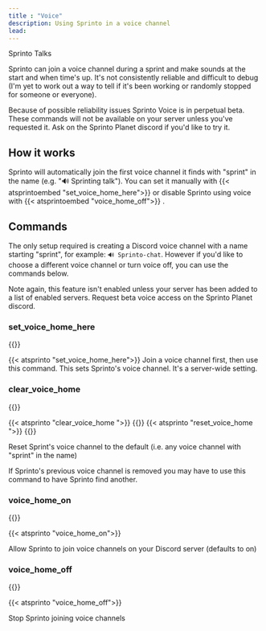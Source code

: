 ```yaml
---
title : "Voice"
description: Using Sprinto in a voice channel
lead: 
---
```

Sprinto Talks

Sprinto can join a voice channel during a sprint and make sounds at the start and when time's up. It's not consistently reliable and difficult to debug (I'm yet to work out a way to tell if it's been working or randomly stopped for someone or everyone). 

Because of possible reliability issues Sprinto Voice is in perpetual beta. These commands will not be available on your server unless you've requested it. Ask on the Sprinto Planet discord if you'd like to try it.

## How it works

Sprinto will automatically join the first voice channel it finds with "sprint" in the name (e.g. "🔊 Sprinting talk"). You can set it manually with {{< atsprintoembed "set_voice_home_here">}}  or disable Sprinto using voice with {{< atsprintoembed "voice_home_off">}} . 

## Commands

The only setup required is creating a Discord voice channel with a name starting "sprint", for example: `🔊 Sprinto-chat`. However if you'd like to choose a different voice channel or turn voice off, you can use the commands below.

Note again, this feature isn't enabled unless your server has been added to a list of enabled servers. Request beta voice access on the Sprinto Planet discord.

### set_voice_home_here
{{<tag-admin>}}

{{< atsprinto "set_voice_home_here">}} 
Join a voice channel first, then use this command. This sets Sprinto's voice channel. It's a server-wide setting.

### clear_voice_home 
{{<tag-admin>}}

{{< atsprinto "clear_voice_home ">}} 
{{<alts>}}
{{< atsprinto "reset_voice_home ">}} 
{{</alts>}}

Reset Sprint's voice channel to the default (i.e. any voice channel with "sprint" in the name)

If Sprinto's previous voice channel is removed you may have to use this command to have Sprinto find another.

<!-- was: reset_voice_home -->

### voice_home_on
{{<tag-mc>}}

{{< atsprinto "voice_home_on">}} 

Allow Sprinto to join voice channels on your Discord server (defaults to on)

### voice_home_off
{{<tag-mc>}}

{{< atsprinto "voice_home_off">}} 

Stop Sprinto joining voice channels 
